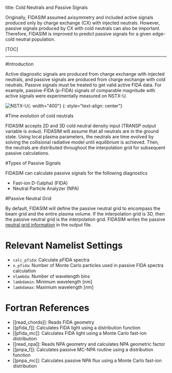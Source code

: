 title: Cold Neutrals and Passive Signals

Originally, FIDASIM assumed axisymmetry and included active signals produced only by charge exchange (CX) with injected neutrals.
However, passive signals produced by CX with cold neutrals can also be important.
Therefore, FIDASIM is improved to predict passive signals for a given edge-cold neutral population.

[TOC]

---

#Introduction

Active diagnostic signals are produced from charge exchange with injected neutrals, and passive signals are produced from charge exchange with cold neutrals.
Passive signals must be treated to get valid active FIDA data.
For example, passive-FIDA (p-FIDA) signals of comparable magnitude with active signals were experimentally measured on NSTX-U.

![NSTX-U](|media|/nstxu.png){: width="400"}
{: style="text-align: center"}

#Time evolution of cold neutrals

FIDASIM accepts 2D and 3D cold neutral density input (TRANSP output variable is `dn0wd`).
FIDASIM will assume that all neutrals are in the ground state.
Using local plasma parameters, the neutrals are time evolved by solving the collisional radiative model until equilibrium is achieved.
Then, the neutrals are distributed throughout the interpolation grid for subsequent passive calculations.

#Types of Passive Signals

FIDASIM can calculate passive signals for the following diagnostics

* Fast-ion D-\(\alpha\) (FIDA)
* Neutral Particle Analyzer (NPA)

#Passive Neutral Grid

By default, FIDASIM will define the passive neutral grid to encompass the beam grid and the entire plasma volume.
If the interpolation grid is 3D, then the passive neutral grid is the interpolation grid.
FIDASIM writes the passive [neutral grid information](../01_getting_started/03_running:html##Running-Interactively) in the output file.

# Relevant Namelist Settings

* `calc_pfida`: Calculate pFIDA spectra
* `n_pfida`: Number of Monte Carlo particles used in passive FIDA spectra calculation
* `nlambda`: Number of wavelength bins
* `lambdamin`: Minimum wavelength [nm]
* `lambdamax`: Maximum wavelength [nm]

# Fortran References

* [[read_chords]]: Reads FIDA geometry
* [[pfida_f]]: Calculates FIDA light using a distribution function
* [[pfida_mc]]: Calculates FIDA light using a Monte Carlo fast-ion distribution
* [[read_npa]]: Reads NPA geometry and calculates NPA geometric factor
* [[pnpa_f]]: Calculates passive MC-NPA routine using a distribution function
* [[pnpa_mc]]: Calculates passive NPA flux using a Monte Carlo fast-ion distribution
